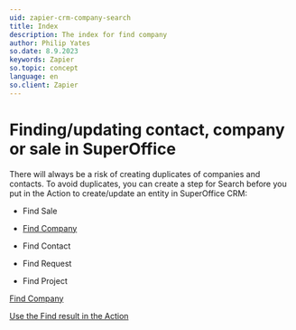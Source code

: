 ```yaml
---
uid: zapier-crm-company-search
title: Index
description: The index for find company
author: Philip Yates
so.date: 8.9.2023
keywords: Zapier
so.topic: concept
language: en
so.client: Zapier
---
```


# Finding/updating contact, company or sale in SuperOffice

There will always be a risk of creating duplicates of companies and contacts. To avoid duplicates, you can create a step for Search before you put in the Action to create/update an entity in SuperOffice CRM:

* Find Sale

* [Find Company](find-company.md)

* Find Contact

* Find Request

* Find Project

[Find Company](find-company.md)

[Use the Find result in the Action](find-company.md)